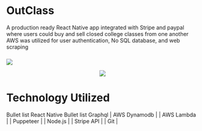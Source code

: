 # OutClass

A production ready React Native app integrated with Stripe and paypal where users could buy and sell closed college classes from one another AWS was utilized for user authentication, No SQL database, and web scraping
###

<img src="https://gitimages12.s3.amazonaws.com/image+(5).jpg" />
<p align="center">
<a href="https://expo.io/@kzitouni/OutClass" target="_blank">
<img src="https://gitimages12.s3.amazonaws.com/LiveSite-svg.svg" />
</a>
</p>


# Technology Utilized 

Bullet list React Native 
Bullet list Graphql 
| AWS Dynamodb |
| AWS Lambda |
| Puppeteer |
| Node.js |
| Stripe API |
| Git |
